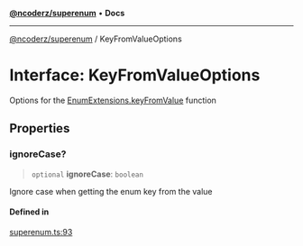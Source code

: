 [**@ncoderz/superenum**](../README.md) • **Docs**

***

[@ncoderz/superenum](../globals.md) / KeyFromValueOptions

# Interface: KeyFromValueOptions

Options for the [EnumExtensions.keyFromValue](EnumExtensions.md#keyFromValue) function

## Properties

### ignoreCase?

> `optional` **ignoreCase**: `boolean`

Ignore case when getting the enum key from the value

#### Defined in

[superenum.ts:93](https://github.com/ncoderz/superenum/blob/45b5b9f31900d20b7c93c62dca1346247d779e81/src/superenum.ts#L93)
